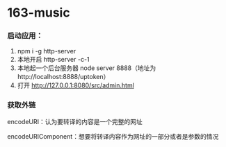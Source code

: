 # 163-music
### 启动应用：
1. npm i -g http-server
2. 本地开启 http-server -c-1
3. 本地起一个后台服务器 node server 8888（地址为http://localhost:8888/uptoken）
4. 打开 http://127.0.0.1:8080/src/admin.html

### 获取外链
encodeURI：认为要转译的内容是一个完整的网址

encodeURIComponent：想要将转译内容作为网址的一部分或者是参数的情况
